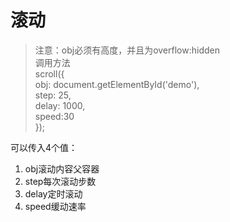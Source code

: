 # 滚动

> 注意：obj必须有高度，并且为overflow:hidden  
> 调用方法  
scroll({  
  obj: document.getElementById('demo'),  
	step: 25,  
	delay: 1000,  
	speed:30  
});  

可以传入4个值：

1. obj滚动内容父容器
2. step每次滚动步数
3. delay定时滚动
4. speed缓动速率
